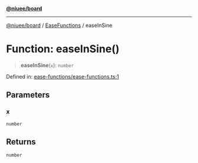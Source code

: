 [**@niuee/board**](../../../README.md)

***

[@niuee/board](../../../globals.md) / [EaseFunctions](../README.md) / easeInSine

# Function: easeInSine()

> **easeInSine**(`x`): `number`

Defined in: [ease-functions/ease-functions.ts:1](https://github.com/niuee/board/blob/e6c1edcccf6525a0cc9088782c7c4653e837f533/src/ease-functions/ease-functions.ts#L1)

## Parameters

### x

`number`

## Returns

`number`
